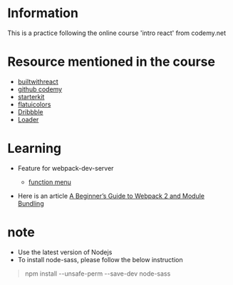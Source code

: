 # Information
This is a practice following the online course 'intro react' from codemy.net

# Resource mentioned in the course

- [builtwithreact](http://builtwithreact.io)
- [github codemy](https://github.com/codemy)
- [starterkit](https://github.com/codemy/web-starter-kit)
- [flatuicolors](http://flatuicolors.com/)
- [Dribbble](https://dribbble.com/SamHerbert)
- [Loader](http://samherbert.net/svg-loaders/)

# Learning

- Feature for webpack-dev-server

  + [function menu](http://localhost:8080/webpack-dev-server)

- Here is an article [A Beginner’s Guide to Webpack 2 and Module Bundling](https://www.sitepoint.com/beginners-guide-to-webpack-2-and-module-bundling/)

# note

- Use the latest version of Nodejs
- To install node-sass, please follow the below instruction

> npm install --unsafe-perm --save-dev node-sass
